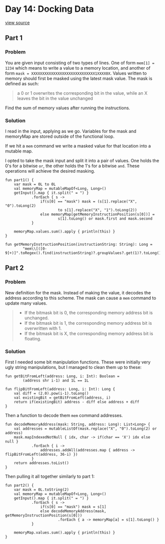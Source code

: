 # Day 14: Docking Data
[view source](/src/main/kotlin/day14/Day14.kt)
## Part 1
### Problem
You are given input consisting of two types of lines. One of form
`mem[1] = 1234` which means to write a value to a memory location, and another
of form `mask = XXXXXXXXXXXXXXXXXXXXXXXXXXXXX1XXXX0X`.
Values written to memory should first be masked using the latest mask value. The mask
is defined as such:
>a 0 or 1 overwrites the corresponding bit in the value, while an X leaves the bit in the value unchanged

Find the sum of memory values after running the instructions.
### Solution
I read in the input, applying as we go. Variables for the mask and memoryMap are stored outside
of the functional loop.

If we hit a `mem` command we write a masked value for that location into a mutable map.

I opted to take the mask input and split it into a pair of values. One holds the 0's for a bitwise `or`, the other
holds the 1's for a bitwise `and`. These operations will achieve the desired masking.
```
fun part1() {
    var mask = 0L to 0L
    val memoryMap = mutableMapOf<Long, Long>()
    getInput().map { it.split(" = ") }
            .forEach { s ->
                if(s[0] == "mask") mask = (s[1].replace("X", "0").toLong(2)
                        to s[1].replace("X", "1").toLong(2))
                else memoryMap[getMemoryInstructionPosition(s[0])] =
                        s[1].toLong() or mask.first and mask.second
            }

    memoryMap.values.sum().apply { println(this) }
}

fun getMemoryInstructionPosition(instructionString: String): Long =
        "mem\\[([0-9]+)]".toRegex().find(instructionString)?.groupValues?.get(1)?.toLong()?:-1
```
## Part 2
### Problem
New definition for the mask. Instead of making the value, it decodes the address
according to this scheme. The mask can cause a `mem` command to update many values.
> * If the bitmask bit is 0, the corresponding memory address bit is unchanged.
> * If the bitmask bit is 1, the corresponding memory address bit is overwritten with 1.
> * If the bitmask bit is X, the corresponding memory address bit is floating.
### Solution
First I needed some bit manipulation functions. These were initially very ugly
string manipulations, but I managed to clean them up to these:
```
fun getBitFromLeft(address: Long, i: Int): Boolean =
        (address shr i-1) and 1L == 1L

fun flipBitFromLeft(address: Long, i: Int): Long {
    val diff = (2.0).pow(i-1).toLong()
    val existingBit = getBitFromLeft(address, i)
    return if(existingBit) address - diff else address + diff
}
```
Then a function to decode them `mem` command addresses.
```
fun decodeMemoryAddress(mask: String, address: Long): List<Long> {
    val addresses = mutableListOf(mask.replace("X", "0").toLong(2) or address)
    mask.mapIndexedNotNull { idx, char -> if(char == 'X') idx else null }
            .forEach { i ->
                addresses.addAll(addresses.map { address -> flipBitFromLeft(address, 36-i) })
            }
    return addresses.toList()
}
```
Then pulling it all together similarly to part 1:
```
fun part2() {
    var mask = 0L.toString(2)
    val memoryMap = mutableMapOf<Long, Long>()
    getInput().map { it.split(" = ") }
            .forEach { s ->
                if(s[0] == "mask") mask = s[1]
                else decodeMemoryAddress(mask, getMemoryInstructionPosition(s[0]))
                        .forEach { a -> memoryMap[a] = s[1].toLong() }
            }

    memoryMap.values.sum().apply { println(this) }
}
```